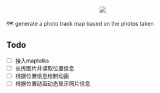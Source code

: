<h1 align="center"><img src="https://s1.svend.cc/photo-map.png"/></h1>

🗺 generate a photo track map based on the photos taken


## Todo

* [ ] 接入maptalks
* [ ] 长传图片并读取位置信息
* [ ] 根据位置信息绘制动画
* [ ] 根据位置动画动态显示照片信息
